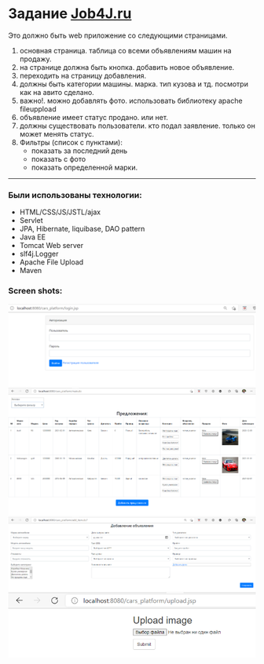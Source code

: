 # Задание [Job4J.ru](http://job4j.ru/)
Это должно быть web приложение со следующими страницами.
1. основная страница. таблица со всеми объявлениям машин на продажу.
2. на странице должна быть кнопка. добавить новое объявление.
3. переходить на страницу добавления.
4. должны быть категории машины. марка. тип кузова и тд. посмотри как на авито сделано.
5. важно!. можно добавлять фото. использовать библиотеку apache fileuppload
6. объявление имеет статус продано. или нет.
7. должны существовать пользователи. кто подал заявление. только он может менять статус.
8. Фильтры (список с пунктами):
    - показать за последний день
    - показать с фото
    - показать определенной марки.
***
### Были использованы технологии:
* HTML/CSS/JS/JSTL/ajax
* Servlet
* JPA, Hibernate, liquibase, DAO pattern
* Java EE
* Tomcat Web server
* slf4j.Logger
* Apache File Upload
* Maven
### Screen shots:
![login and registration page](https://github.com/RomanRusanov/job4j_cars_platform/raw/master/screenShots/Screenshot_1.png)
![main page](https://github.com/RomanRusanov/job4j_cars_platform/raw/master/screenShots/Screenshot_2.png)
![add new item page](https://github.com/RomanRusanov/job4j_cars_platform/raw/master/screenShots/Screenshot_3.png)
![upload file page](https://github.com/RomanRusanov/job4j_cars_platform/raw/master/screenShots/Screenshot_4.png)